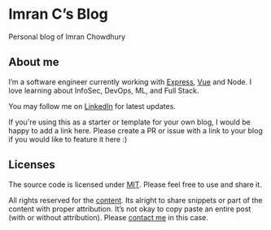 # Imran C’s Blog

Personal blog of Imran Chowdhury

## About me

I’m a software engineer currently working with [Express](https://expressjs.com), [Vue](https://vuejs.org) and Node. I love learning about InfoSec, DevOps, ML, and Full Stack.

You may follow me on [LinkedIn](https://www.linkedin.com/in/imran-chowdhury-110865196/) for latest updates.

If you're using this as a starter or template for your own blog, I would be happy to add a link here. Please create a PR or issue with a link to your blog if you would like to feature it here :)

## Licenses

The source code is licensed under [MIT](./LICENSE-src). Please feel free to use and share it.

All rights reserved for the [content](./LICENSE-content). Its alright to share snippets or part of the content with proper attribution. It’s not okay to copy paste an entire post (with or without attribution). Please [contact me](https://divyanshu013.dev) in this case.
